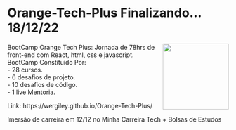 <div>
<h1>Orange-Tech-Plus Finalizando... 18/12/22</h1>
<img src="./img/InsígniaOrangeTechInter.png" width="150px" align="right">

<p>BootCamp Orange Tech Plus:  Jornada de 78hrs de front-end com React, html, css e javascript.<br>
BootCamp Constituido Por:<br>
- 28 cursos.<br>
- 6 desafios de projeto.<br>
- 10 desafios de código.<br>
- 1 live Mentoria.
</p>
<p>Link: https://wergiley.github.io/Orange-Tech-Plus/</p>

<p>Imersão de carreira em 12/12 no Minha Carreira Tech + Bolsas de Estudos</p>
</div>

